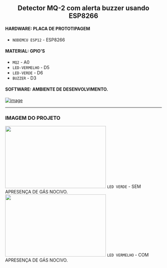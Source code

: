 
<p align="center">
 <h2 align="center">Detector MQ-2 com alerta buzzer usando ESP8266</h2>
  <p align="center"></p>
</p>

 #### HARDWARE: PLACA DE PROTOTIPAGEM 
  
- `NODEMCU ESP12` - ESP8266
 
 #### MATERIAL: GPIO'S

- `MQ2` - A0 
- `LED-VERMELHO` - D5
- `LED-VERDE` - D6
- `BUZZER` - D3 

 #### SOFTWARE: AMBIENTE DE DESENVOLVIMENTO.

[![image](https://user-images.githubusercontent.com/81829451/130110086-8e7d3901-294c-4242-becd-65d1df4f7e08.png)](https://www.arduino.cc/en/software)

 <hr>

### IMAGEM DO PROJETO


<img src="https://user-images.githubusercontent.com/81829451/130363162-09429577-7e1e-4d28-a49c-dee19eccf2f9.png" width="324" height="200">   `LED VERDE` - SEM APRESENÇA DE GÁS NOCIVO.          
<img src="https://user-images.githubusercontent.com/81829451/130363228-4e6608e1-55c5-485d-885e-6550999ab1b6.png" width="324" height="200">   `LED VERMELHO` - COM APRESENÇA DE GÁS NOCIVO.











